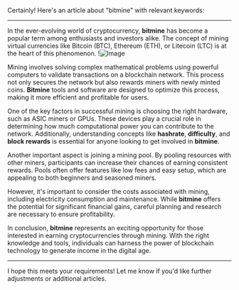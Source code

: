 Certainly! Here's an article about "bitmine" with relevant keywords:

---

In the ever-evolving world of cryptocurrency, **bitmine** has become a popular term among enthusiasts and investors alike. The concept of mining virtual currencies like Bitcoin (BTC), Ethereum (ETH), or Litecoin (LTC) is at the heart of this phenomenon. !![Image](https://github.com/user-attachments/assets/3be06921-4469-491d-bd37-5f14c53422b7)

Mining involves solving complex mathematical problems using powerful computers to validate transactions on a blockchain network. This process not only secures the network but also rewards miners with newly minted coins. **Bitmine** tools and software are designed to optimize this process, making it more efficient and profitable for users.

One of the key factors in successful mining is choosing the right hardware, such as ASIC miners or GPUs. These devices play a crucial role in determining how much computational power you can contribute to the network. Additionally, understanding concepts like **hashrate**, **difficulty**, and **block rewards** is essential for anyone looking to get involved in **bitmine**.

Another important aspect is joining a mining pool. By pooling resources with other miners, participants can increase their chances of earning consistent rewards. Pools often offer features like low fees and easy setup, which are appealing to both beginners and seasoned miners.

However, it's important to consider the costs associated with mining, including electricity consumption and maintenance. While **bitmine** offers the potential for significant financial gains, careful planning and research are necessary to ensure profitability.

In conclusion, **bitmine** represents an exciting opportunity for those interested in earning cryptocurrencies through mining. With the right knowledge and tools, individuals can harness the power of blockchain technology to generate income in the digital age.

--- 

I hope this meets your requirements! Let me know if you'd like further adjustments or additional articles.